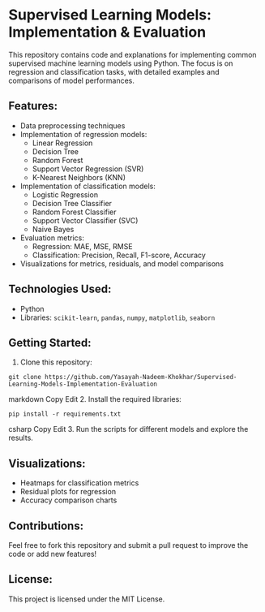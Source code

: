 # Supervised Learning Models: Implementation & Evaluation

This repository contains code and explanations for implementing common supervised machine learning models using Python. The focus is on regression and classification tasks, with detailed examples and comparisons of model performances.

## Features:
- Data preprocessing techniques
- Implementation of regression models:
  - Linear Regression
  - Decision Tree
  - Random Forest
  - Support Vector Regression (SVR)
  - K-Nearest Neighbors (KNN)
- Implementation of classification models:
  - Logistic Regression
  - Decision Tree Classifier
  - Random Forest Classifier
  - Support Vector Classifier (SVC)
  - Naive Bayes
- Evaluation metrics:
  - Regression: MAE, MSE, RMSE
  - Classification: Precision, Recall, F1-score, Accuracy
- Visualizations for metrics, residuals, and model comparisons

## Technologies Used:
- Python
- Libraries: `scikit-learn`, `pandas`, `numpy`, `matplotlib`, `seaborn`

## Getting Started:
1. Clone this repository:
```
git clone https://github.com/Yasayah-Nadeem-Khokhar/Supervised-Learning-Models-Implementation-Evaluation
```
markdown
Copy
Edit
2. Install the required libraries:
```
pip install -r requirements.txt
```
csharp
Copy
Edit
3. Run the scripts for different models and explore the results.

## Visualizations:
- Heatmaps for classification metrics
- Residual plots for regression
- Accuracy comparison charts

## Contributions:
Feel free to fork this repository and submit a pull request to improve the code or add new features!

## License:
This project is licensed under the MIT License.
